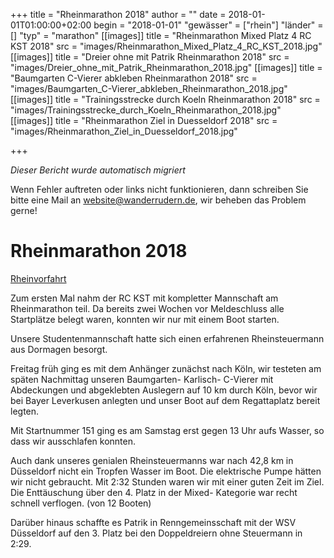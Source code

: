 +++
title = "Rheinmarathon 2018"
author = ""
date = 2018-01-01T01:00:00+02:00
begin = "2018-01-01"
"gewässer" = ["rhein"]
"länder" = []
"typ" = "marathon"
[[images]]
title = "Rheinmarathon Mixed Platz 4 RC KST 2018"
src = "images/Rheinmarathon_Mixed_Platz_4_RC_KST_2018.jpg"
[[images]]
title = "Dreier ohne mit Patrik Rheinmarathon 2018"
src = "images/Dreier_ohne_mit_Patrik_Rheinmarathon_2018.jpg"
[[images]]
title = "Baumgarten C-Vierer abkleben Rheinmarathon 2018"
src = "images/Baumgarten_C-Vierer_abkleben_Rheinmarathon_2018.jpg"
[[images]]
title = "Trainingsstrecke durch Koeln Rheinmarathon 2018"
src = "images/Trainingsstrecke_durch_Koeln_Rheinmarathon_2018.jpg"
[[images]]
title = "Rheinmarathon Ziel in Duesseldorf 2018"
src = "images/Rheinmarathon_Ziel_in_Duesseldorf_2018.jpg"

+++


*Dieser Bericht wurde automatisch migriert*

Wenn Fehler auftreten oder links nicht funktionieren, dann schreiben Sie bitte eine Mail an website@wanderrudern.de, wir beheben das Problem gerne!



# Rheinmarathon 2018


[Rheinvorfahrt](/berichte/2018/wawa_rheinfahrt_2018)

Zum ersten Mal nahm der RC KST mit kompletter Mannschaft am Rheinmarathon teil. Da bereits zwei Wochen vor Meldeschluss alle Startplätze belegt waren, konnten wir nur mit einem Boot starten.

Unsere Studentenmannschaft hatte sich einen erfahrenen Rheinsteuermann aus Dormagen besorgt.

Freitag früh ging es mit dem Anhänger zunächst nach Köln, wir testeten am späten Nachmittag unseren Baumgarten- Karlisch- C-Vierer mit Abdeckungen und abgeklebten Auslegern auf 10 km durch Köln, bevor wir bei Bayer Leverkusen anlegten und unser Boot auf dem Regattaplatz bereit legten.

Mit Startnummer 151 ging es am Samstag erst gegen 13 Uhr aufs Wasser, so dass wir ausschlafen konnten.

Auch dank unseres genialen Rheinsteuermanns war nach 42,8 km in Düsseldorf nicht ein Tropfen Wasser im Boot. Die elektrische Pumpe hätten wir nicht gebraucht. Mit 2:32 Stunden waren wir mit einer guten Zeit im Ziel. Die Enttäuschung über den 4. Platz in der Mixed- Kategorie war recht schnell verflogen. (von 12 Booten)

Darüber hinaus schaffte es Patrik in Renngemeinsschaft mit der WSV Düsseldorf auf den 3. Platz bei den Doppeldreiern ohne Steuermann in 2:29.